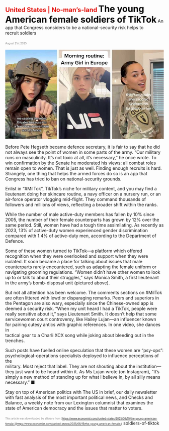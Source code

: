 <span style="color:#E3120B; font-size:14.9pt; font-weight:bold;">United States | No-man’s-land</span>
<span style="color:#000000; font-size:21.0pt; font-weight:bold;">The young American female soldiers of TikTok</span>
An app that Congress considers to be a national-security risk helps to  
recruit soldiers

<span style="color:#808080; font-size:6.2pt;">August 21st 2025</span>
  

![](../images/015_The_young_American_female_soldiers_of_TikTok/p0072_img01.jpeg)
  
Before Pete Hegseth became defence secretary, it is fair to say that he did  
not always see the point of women in some parts of the army. “Our military  
runs on masculinity. It’s not toxic at all, it’s necessary,” he once wrote. To  
win confirmation by the Senate he moderated his views: all combat roles  
remain open to women. That is just as well. Finding enough recruits is hard.  
Strangely, one thing that helps the armed forces do so is an app that  
Congress has tried to ban on national-security grounds.

Enlist in “#MilTok”, TikTok’s niche for military content, and you may find a  
lieutenant doing her skincare routine, a navy officer on a nursery run, or an
air-force operator vlogging mid-flight. They command thousands of  
followers and millions of views, reflecting a broader shift within the ranks.

While the number of male active-duty members has fallen by 10% since  
2005, the number of their female counterparts has grown by 12% over the  
same period. Still, women have had a tough time assimilating. As recently as  
2023, 13% of active-duty women experienced gender discrimination  
compared with 1.4% of active-duty men, according to the Department of  
Defence.

Some of these women turned to TikTok—a platform which offered  
recognition when they were overlooked and support when they were  
isolated. It soon became a place for talking about issues that male  
counterparts rarely encountered, such as adapting the female uniform or  
navigating grooming regulations. “Women didn’t have other women to look  
up to or talk to about their struggles,” says Monica Smith, a first lieutenant  
in the army’s bomb-disposal unit (pictured above).

But not all attention has been welcome. The comments sections on #MilTok  
are often littered with lewd or disparaging remarks. Peers and superiors in  
the Pentagon are also wary, especially since the Chinese-owned app is  
deemed a security risk. “When my unit heard I had a TikTok, people were  
really sensitive about it,” says Lieutenant Smith. It doesn’t help that some  
servicewomen court controversy, like Hailey Lujan—an influencer known  
for pairing cutesy antics with graphic references. In one video, she dances in  
tactical gear to a Charli XCX song while joking about bleeding out in the  
trenches.

Such posts have fuelled online speculation that these women are “psy-ops”:  
psychological-operations specialists deployed to influence perceptions of the  
military. Most reject that label. They are not shouting about the institution—  
they just want to be heard within it. As Ms Lujan wrote (on Instagram), “It’s  
simply a new method of standing up for what I believe in, by all silly means  
necessary.” ■

Stay on top of American politics with The US in brief, our daily newsletter  
with fast analysis of the most important political news, and Checks and
Balance, a weekly note from our Lexington columnist that examines the  
state of American democracy and the issues that matter to voters.

<span style="color:#808080; font-size:6.2pt;">This article was downloaded by zlibrary from [https://www.economist.com//united-states/2025/08/19/the-young-american-female-](https://www.economist.com//united-states/2025/08/19/the-young-american-female-)</span>
soldiers-of-tiktok
